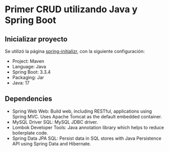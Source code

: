 <h1>Primer CRUD utilizando Java y Spring Boot</h1>

<h2>Inicializar proyecto</h2>
<p>Se utilizó la página <a href="https://start.spring.io/">spring-initializr</a>, con la siguiente configuración:<p>

<ul>
    <li>Project: Maven</li>
    <li>Language: Java</li>
    <li>Spring Boot: 3.3.4</li>
    <li>Packaging: Jar</li>
    <li>Java: 17</li>
</ul>

<h2>Dependencies</h2>
<ul>
    <li>Spring Web Web: Build web, including RESTful, applications using Spring MVC. Uses Apache Tomcat as the default embedded container.</li>
    <li>MySQL Driver SQL: MySQL JDBC driver.</li>
    <li>Lombok Developer Tools: Java annotation library which helps to reduce boilerplate code.</li>
    <li>Spring Data JPA SQL: Persist data in SQL stores with Java Persistence API using Spring Data and Hibernate.</li>
</ul>
